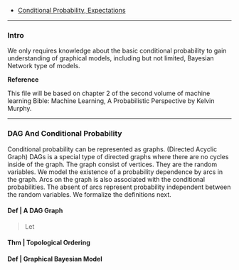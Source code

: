 - [Conditional Probability, Expectations](Conditional%20Probability,%20Expectations.md)


---
### **Intro**

We only requires knowledge about the basic conditional probability to gain understanding of graphical models, including but not limited, Bayesian Network type of models. 

**Reference**

This file will be based on chapter 2 of the second volume of machine learning Bible: Machine Learning, A Probabilistic Perspective by Kelvin Murphy. 

---
### **DAG And Conditional Probability**

Conditional probability can be represented as graphs. 
(Directed Acyclic Graph) DAGs is a special type of directed graphs where there are no cycles inside of the graph. 
The graph consist of vertices. 
They are the random variables. 
We model the existence of a probability dependence by arcs in the graph. 
Arcs on the graph is also associated with the conditional probabilities. 
The absent of arcs represent probability independent between the random variables. 
We formalize the definitions next. 


#### **Def | A DAG Graph**
> Let 

#### **Thm | Topological Ordering**
> 

#### **Def | Graphical Bayesian Model**
> 

